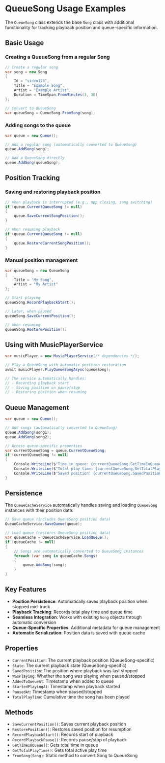 # QueueSong Usage Examples

The `QueueSong` class extends the base `Song` class with additional functionality for tracking playback position and queue-specific information.

## Basic Usage

### Creating a QueueSong from a regular Song

```csharp
// Create a regular song
var song = new Song
{
    Id = "video123",
    Title = "Example Song",
    Artist = "Example Artist",
    Duration = TimeSpan.FromMinutes(3, 30)
};

// Convert to QueueSong
var queueSong = QueueSong.FromSong(song);
```

### Adding songs to the queue

```csharp
var queue = new Queue();

// Add a regular song (automatically converted to QueueSong)
queue.AddSong(song);

// Add a QueueSong directly
queue.AddSong(queueSong);
```

## Position Tracking

### Saving and restoring playback position

```csharp
// When playback is interrupted (e.g., app closing, song switching)
if (queue.CurrentQueueSong != null)
{
    queue.SaveCurrentSongPosition();
}

// When resuming playback
if (queue.CurrentQueueSong != null)
{
    queue.RestoreCurrentSongPosition();
}
```

### Manual position management

```csharp
var queueSong = new QueueSong
{
    Title = "My Song",
    Artist = "My Artist"
};

// Start playing
queueSong.RecordPlaybackStart();

// Later, when paused
queueSong.SaveCurrentPosition();

// When resuming
queueSong.RestorePosition();
```

## Using with MusicPlayerService

```csharp
var musicPlayer = new MusicPlayerService(/* dependencies */);

// Play a QueueSong with automatic position restoration
await musicPlayer.PlayQueueSongAsync(queueSong);

// The service automatically handles:
// - Recording playback start
// - Saving position on pause/stop
// - Restoring position when resuming
```

## Queue Management

```csharp
var queue = new Queue();

// Add songs (automatically converted to QueueSong)
queue.AddSong(song1);
queue.AddSong(song2);

// Access queue-specific properties
var currentQueueSong = queue.CurrentQueueSong;
if (currentQueueSong != null)
{
    Console.WriteLine($"Time in queue: {currentQueueSong.GetTimeInQueue()}");
    Console.WriteLine($"Total play time: {currentQueueSong.GetTotalPlayTime()}");
    Console.WriteLine($"Saved position: {currentQueueSong.SavedPosition}");
}
```

## Persistence

The `QueueCacheService` automatically handles saving and loading `QueueSong` instances with their position data:

```csharp
// Save queue (includes QueueSong position data)
QueueCacheService.SaveQueue(queue);

// Load queue (restores QueueSong position data)
var queueCache = QueueCacheService.LoadQueue();
if (queueCache != null)
{
    // Songs are automatically converted to QueueSong instances
    foreach (var song in queueCache.Songs)
    {
        queue.AddSong(song);
    }
}
```

## Key Features

- **Position Persistence**: Automatically saves playback position when stopped mid-track
- **Playback Tracking**: Records total play time and queue time
- **Seamless Integration**: Works with existing `Song` objects through automatic conversion
- **Queue-Specific Properties**: Additional metadata for queue management
- **Automatic Serialization**: Position data is saved with queue cache

## Properties

- `CurrentPosition`: The current playback position (QueueSong-specific)
- `State`: The current playback state (QueueSong-specific)
- `SavedPosition`: The position where playback was last stopped
- `WasPlaying`: Whether the song was playing when paused/stopped
- `AddedToQueueAt`: Timestamp when added to queue
- `StartedPlayingAt`: Timestamp when playback started
- `PausedAt`: Timestamp when paused/stopped
- `TotalPlayTime`: Cumulative time the song has been played

## Methods

- `SaveCurrentPosition()`: Saves current playback position
- `RestorePosition()`: Restores saved position for resumption
- `RecordPlaybackStart()`: Records start of playback
- `RecordPlaybackPause()`: Records pause/stop of playback
- `GetTimeInQueue()`: Gets total time in queue
- `GetTotalPlayTime()`: Gets total active play time
- `FromSong(Song)`: Static method to convert Song to QueueSong 